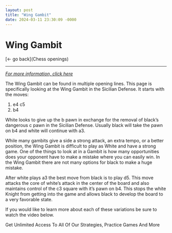 ```yaml
---
layout: post
title: "Wing Gambit"
date: 2024-03-11 23:30:09 -0000
---
```

Wing Gambit
==============

[<- go back](Chess openings)
***
*[For more information, click here](https://www.thechesswebsite.com/wing-gambit/)*



The Wing Gambit can be found in multiple opening lines. This page is specifically looking at the Wing Gambit in the Sicilian Defense. It starts with the moves:

1. e4 c5
2. b4

White looks to give up the b pawn in exchange for the removal of black’s dangerous c pawn in the Sicilian Defense. Usually black will take the pawn on b4 and white will continue with a3.

While many gambits give a side a strong attack, an extra tempo, or a better position, the Wing Gambit is difficult to play as White and have a strong game. One of the things to look at in a Gambit is how many opportunities does your opponent have to make a mistake where you can easily win. In the Wing Gambit there are not many options for black to make a huge mistake.

After white plays a3 the best move from black is to play d5. This move attacks the core of white’s attack in the center of the board and also maintains control of the c3 square with it’s pawn on b4. This stops the white Knight from getting into the game and allows black to develop the board to a very favorable state.

If you would like to learn more about each of these variations be sure to watch the video below.






Get Unlimited Access To All Of Our Strategies, Practice Games And More

